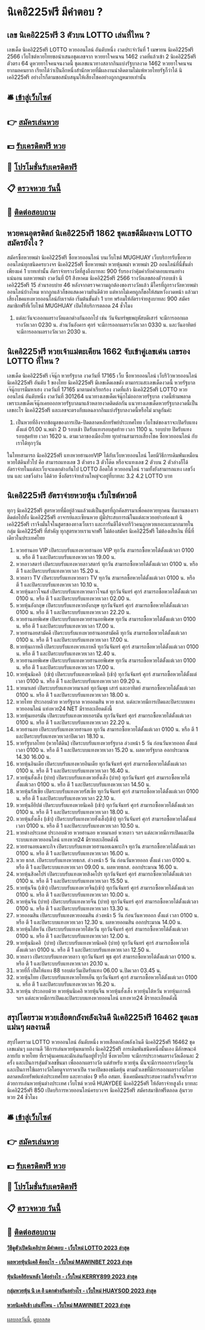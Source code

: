 # นิเคอิ225ฟรี มีคำตอบ ?
## เลข นิเคอิ225ฟรี 3 ตัวบน LOTTO เล่นที่ไหน ?
เลขเด็ด นิเคอิ225ฟรี LOTTO หวยออนไลน์ อันดับหนึ่ง งวดประจำวันที่ 1 เมษายน นิเคอิ225ฟรี 2566 เว็บไซต์หวยไทยขอนำเสนอชุดเลขจาก หวยยาใจคนจน 1462 งวดที่แล้วเข้า 2 นิเคอิ225ฟรี ตัวตรง 64 ดูหวยยาใจคนจนงวดนี้ ชุดเลขแนวทางสลากกินแบ่งรัฐบาลงวด 1462 หวยยาใจคนจน ยากมลคนยาก เรียกได้ว่าเป็นอีกหนึ่งสำนักหวยที่มีผลงานน่าติดตามไม่แพ้หวยไทยรัฐก็ว่าได้ นิเคอิ225ฟรี อย่างไรก็ตามขอสนับสนุนให้เสี่ยงโชคอย่างถูกกฎหมายเท่านั้น

## 🛎 [เข้าสู่เว็บไซต์](https://bit.ly/3BG5bNw)
## 👉 [สมัครเล่นหวย](https://bit.ly/3BG5bNw)
## 💵 [รับเครดิตฟรี หวย](https://bit.ly/3C3mvgS)
## 👑 [โปรโมชั่นรับเครดิตฟรี](https://bit.ly/3C3mvgS)
## 📋 [ตรวจหวย วันนี้](https://bit.ly/3C3mvgS)
## 📱 [ติดต่อสอบถาม](https://bit.ly/3C3mvgS)

## หวยคนอุตรดิตถ์ นิเคอิ225ฟรี 1862 ชุดเลขดีมีผลงาน LOTTO สมัครยังไง ?
สมัครซื้อหวยพม่า นิเคอิ225ฟรี ซื้อหวยออนไลน์ บนเว็บไซต์ MUGHUAY เว็บบริการรับซื้อหวยออนไลน์ทุกชนิดครบวงจร นิเคอิ225ฟรี ซื้อหวยพม่า หวยหุ้นพม่า หวยพม่า 2D ออนไลน์ที่นี่ขั้นต่ำเพียงแค่ 1 บาทเท่านั้น อัตราจ่ายรางวัลที่สูงถึงบาทละ 900 รับรองว่าคุ้มค่ากับค่าตอบแทนอย่างแน่นอน
ผลหวยพม่า งวดวันที่ 01 สิงหาคม นิเคอิ225ฟรี 2566 รางวัลเลขสองตัวรอบเช้า นิเคอิ225ฟรี 15 ส่วนรอบบ่าย 46 หลังจากตรวจความถูกต้องของรางวัลแล้ว มีใครที่ถูกรางวัลหวยพม่าออนไลน์บ้างไหม หากถูกแล้วก็ขอแสดงความยินดีด้วย แต่หากไม่เคยถูกก็ขอให้สมหวังงวดหน้า แล้วมาเสี่ยงโชคแทงหวยออนไลน์กับเราต่อ เริ่มต้นขั้นต่ำ 1 บาท พร้อมให้อัตราจ่ายสูงบาทละ 900 สมัครสมาชิกฟรีที่เว็บไซต์ MUGHUAY เปิดให้บริการตลอด 24 ชั่วโมง
1. แต่ละวันจะออกผลรางวัลแตกต่างกันออกไป เช่น วันจันทร์พุธพฤหัสบดีเสาร์ จะมีการออกผลรางวัลเวลา 0230 น. ส่วนวันอังคาร ศุกร์ จะมีการออกผลรางวัลเวลา 0330 น. และวันอาทิตย์ จะมีการออกผลรางวัลเวลา 2030 น.

## นิเคอิ225ฟรี หวยเจ้าแม่ตะเคียน 1662 จับเข้าคู่เลขเด่น เลขรอง LOTTO ที่ไหน ?
เลขเด็ด นิเคอิ225ฟรี เจ๊นุ๊ก หวยรัฐบาล งวดวันที่ 17165
เว็บ ซื้อหวยออนไลน์ เว็บรีวิวหวยออนไลน์ นิเคอิ225ฟรี อันดับ 1 ของไทย นิเคอิ225ฟรี มีเลขเด็ดเลขดัง ตามกระแสะเลขเด็ดงวดนี้ หวยรัฐบาลเจ๊นุ๊กบารมีมหาเฮง งวดวันที่ 17165 มาตามคำเรียกร้อง งวดที่แล้ว นิเคอิ225ฟรี LOTTO หวยออนไลน์ อันดับหนึ่ง งวดวันที่ 301264 แนวทางเลขเด็ดเจ้นุ๊กไม่ออกหวยรัฐบาล งวดนี้ห้ามพลาด เพราะเลขเด็ดเจ๊นุ๊กเคยออกหวยรัฐบาลมาแล้วหลายงวดติดต่อกัน แนวทางเลขเด็ดหวยรัฐบาลงวดนี้เป็นเลขอะไร นิเคอิ225ฟรี และเลขจะตรงกับผลฉลากกินแบ่งรัฐบาลงวดนี้หรือไม่ มาดูกันค่ะ
1. เป็นหวยที่อิงจากข้อมูลของการเปิด-ปิดตลาดหลักทรัพย์ประเทศไทย เว็บไซต์ของเราจะเปิดรับแทงตั้งแต่ 01.00 น.พม่า 2 D รอบเช้า ปิดรับแทงรอบสุดท้าย เวลา 1100 น. รอบบ่าย ปิดรับแทงรอบสุดท้าย เวลา 1620 น. ตามเวลาของเมืองไทย ทุกท่านสามารถเสี่ยงโชค ซื้อหวยออนไลน์ กับเราได้ทุกๆวัน

ในไทยสามารถ นิเคอิ225ฟรี แทงหวยฮานอยVIP ได้กับเว็บหวยออนไลน์ โดยมีวิธีการเดิมพันเหมือนหวยใต้ดินทั่วไป คือ สามารถแทงเลข 3 ตัวตรง 3 ตัวโต๊ด หรือจะแทงเลข 2 ตัวบน 2 ตัวล่างก็ได้ อัตราจ่ายในแต่ละเว็บจะแตกต่างกันไป LOTTO ล็อตโต้ หวยออนไลน์ รวมทั้งยังสามารถแทง เลขวิ่งบน และ เลขวิ่งล่าง ได้ด้วย ซึ่งอัตราจ่ายส่วนใหญ่จะอยู่ที่บาทละ 3.2 4.2 LOTTO บาท

## นิเคอิ225ฟรี อัตราจ่ายหวยหุ้น เว็บไซต์หวยดี
ทุกๆ นิเคอิ225ฟรี สูตรหวยที่มีอยู่ล้วนแล้วแต่เป็นสูตรที่ถูกคัดสรรมาเพื่อคอหวยทุกคน ทีมงานของเราติดต่อไปทั้ง นิเคอิ225ฟรี อาจารย์และเซียนหวย ผู้มีประสบการณ์ในแต่ละหวยอย่างท่องแท้ นิเคอิ225ฟรี เราจึงมั่นใจในสูตรของทางเว็บเรา และการันตีได้จากรีวิวคนถูกหวยเยอะแยะมากมายในกลุ่ม นิเคอิ225ฟรี ที่สำคัญ ทุกสูตรหวยเราแจกฟรี ไม่ต้องสมัคร นิเคอิ225ฟรี ไม่ต้องเสียเงิน ที่นี่ที่เดียวในประเทศไทย
1. หวยฮานอย VIP เปิดระบบรับแทงหวยฮานอย VIP ทุกวัน สามารถซื้อหวยได้ตั้งแต่เวลา 0100 น. หรือ ตี 1 และปิดระบบรับแทงหวยเวลา 19.00 น.
2. หวยลาวสตาร์ เปิดระบบรับแทงหวยลาวสตาร์ ทุกวัน สามารถซื้อหวยได้ตั้งแต่เวลา 0100 น. หรือ ตี 1 และปิดระบบรับแทงหวยเวลา 15.20 น.
3. หวยลาว TV เปิดระบบรับแทงหวยลาว TV ทุกวัน สามารถซื้อหวยได้ตั้งแต่เวลา 0100 น. หรือ ตี 1 และปิดระบบรับแทงหวยเวลา 10.10 น.
4. หวยหุ้นดาวโจนส์ เปิดระบบรับแทงหวยดาวโจนส์ ทุกวันจันทร์ ศุกร์ สามารถซื้อหวยได้ตั้งแต่เวลา 0100 น. หรือ ตี 1 และปิดระบบรับแทงหวยเวลา 02.00 น.
5. หวยหุ้นอังกฤษ เปิดระบบรับแทงหวยอังกฤษ ทุกวันจันทร์ ศุกร์ สามารถซื้อหวยได้ตั้งแต่เวลา 0100 น. หรือ ตี 1 และปิดระบบรับแทงหวยเวลา 22.20 น.
6. หวยฮานอยพิเศษ เปิดระบบรับแทงหวยฮานอยพิเศษ ทุกวัน สามารถซื้อหวยได้ตั้งแต่เวลา 0100 น. หรือ ตี 1 และปิดระบบรับแทงหวยเวลา 17.00 น.
7. หวยฮานอยสามัคคี เปิดระบบรับแทงหวยฮานอยสามัคคี ทุกวัน สามารถซื้อหวยได้ตั้งแต่เวลา 0100 น. หรือ ตี 1 และปิดระบบรับแทงหวยเวลา 17.00 น.
8. หวยหุ้นเกาหลี เปิดระบบรับแทงหวยเกาหลี ทุกวันจันทร์ ศุกร์ สามารถซื้อหวยได้ตั้งแต่เวลา 0100 น. หรือ ตี 1 และปิดระบบรับแทงหวยเวลา 12.40 น.
9. หวยฮานอยพิเศษ เปิดระบบรับแทงหวยฮานอยพิเศษ ทุกวัน สามารถซื้อหวยได้ตั้งแต่เวลา 0100 น. หรือ ตี 1 และปิดระบบรับแทงหวยเวลา 17.00 น.
10. หวยหุ้นนิเคอิ  (เช้า) เปิดระบบรับแทงหวยนิเคอิ (เช้า) ทุกวันจันทร์ ศุกร์ สามารถซื้อหวยได้ตั้งแต่เวลา 0100 น. หรือ ตี 1 และปิดระบบรับแทงหวยเวลา 09.20 น.
11. หวยมาเลย์ เปิดระบบรับแทงหวยมาเลย์ ทุกวันพุธ เสาร์ และอาทิตย์ สามารถซื้อหวยได้ตั้งแต่เวลา 0100 น. หรือ ตี 1 และปิดระบบรับแทงหวยเวลา 18.00 น.
12. หวยไทย ประกอบด้วย หวยรัฐบาล หวยออมสิน หวย ธกส. แต่ละหวยมีการเปิดและปิดระบบแทงหวยออนไลน์ แท่งหวย24 NET มีรายละเอียดดังนี้
13. หวยหุ้นเยอรมัน เปิดระบบรับแทงหวยเยอรมัน ทุกวันจันทร์ ศุกร์ สามารถซื้อหวยได้ตั้งแต่เวลา 0100 น. หรือ ตี 1 และปิดระบบรับแทงหวยเวลา 22.20 น.
14. หวยฮานอย เปิดระบบรับแทงหวยฮานอย ทุกวัน สามารถซื้อหวยได้ตั้งแต่เวลา 0100 น. หรือ ตี 1 และปิดระบบรับแทงหวยเวลาปิดเวลา 18.10 น.
15. หวยรัฐบาลไทย (หวยใต้ดิน) เปิดระบบรับแทงหวยรัฐบาล ล่วงหน้า 5 วัน ก่อนวันหวยออก ตั้งแต่ เวลา 0100 น. หรือ ตี 1 และปิดระบบแทงหวยเวลา 15.20 น. ผลหวยรัฐบาล ออกประมาณ 14.30 16.00 น.
16. หวยหุ้นอินเดีย เปิดระบบรับแทงหวยอินเดีย ทุกวันจันทร์ ศุกร์ สามารถซื้อหวยได้ตั้งแต่เวลา 0100 น. หรือ ตี 1 และปิดระบบรับแทงหวยเวลา 16.40 น.
17. หวยหุ้นฮั่งเส็ง (บ่าย) เปิดระบบรับแทงหวยฮั่งเส็ง (บ่าย) ทุกวันจันทร์ ศุกร์ สามารถซื้อหวยได้ตั้งแต่เวลา 0100 น. หรือ ตี 1 และปิดระบบรับแทงหวยเวลา 14.50 น.
18. หวยหุ้นรัสเซีย เปิดระบบรับแทงหวยรัสเซีย ทุกวันจันทร์ ศุกร์ สามารถซื้อหวยได้ตั้งแต่เวลา 0100 น. หรือ ตี 1 และปิดระบบรับแทงหวยเวลา 22.10 น.
19. หวยหุ้นอียิปต์ เปิดระบบรับแทงหวยนิเคอิ (เช้า) ทุกวันจันทร์ ศุกร์ สามารถซื้อหวยได้ตั้งแต่เวลา 0100 น. หรือ ตี 1 และปิดระบบรับแทงหวยเวลา 18.00 น.
20. หวยหุ้นฮั่งเส็ง (เช้า) เปิดระบบรับแทงหวยฮั่งเส็ง(เช้า) ทุกวันจันทร์ ศุกร์ สามารถซื้อหวยได้ตั้งแต่เวลา 0100 น. หรือ ตี 1 และปิดระบบรับแทงหวยเวลา 10.50 น.
21. หวยต่างประเทศ ประกอบด้วย หวยฮานอย หวยมาเลย์ หวยลาว ฯลฯ แต่ละหวยมีการเปิดและปิดระบบแทงหวยออนไลน์ แทงหวย24 มีรายละเอียดดังนี้
22. หวยฮานอยเฉพาะกิจ เปิดระบบรับแทงหวยฮานอยเฉพาะกิจ ทุกวัน สามารถซื้อหวยได้ตั้งแต่เวลา 0100 น. หรือ ตี 1 และปิดระบบรับแทงหวยเวลา 16.00 น.
23. หวย ธกส. เปิดระบบรับแทงหวยธกส. ล่วงหน้า 5 วัน ก่อนวันหวยออก ตั้งแต่ เวลา 0100 น. หรือ ตี 1 และปิดระบบแทงหวยเวลา 09.00 น. ผลหวยธกส. ออกประมาณ 16.00 น.
24. หวยหุ้นสิงคโปร์ เปิดระบบรับแทงหวยสิงคโปร ทุกวันจันทร์ ศุกร์ สามารถซื้อหวยได้ตั้งแต่เวลา 0100 น. หรือ ตี 1 และปิดระบบรับแทงหวยเวลา 15.50 น.
25. หวยหุ้นจีน (เช้า) เปิดระบบรับแทงหวยจีน(เช้า) ทุกวันจันทร์ ศุกร์ สามารถซื้อหวยได้ตั้งแต่เวลา 0100 น. หรือ ตี 1 และปิดระบบรับแทงหวยเวลา 10.00 น.
26. หวยหุ้นจีน (บ่าย) เปิดระบบรับแทงหวยจีน (บ่าย) ทุกวันจันทร์ ศุกร์ สามารถซื้อหวยได้ตั้งแต่เวลา 0100 น. หรือ ตี 1 และปิดระบบรับแทงหวยเวลา 13.30 น.
27. หวยออมสิน เปิดระบบรับแทงหวยออมสิน ล่วงหน้า 5 วัน ก่อนวันหวยออก ตั้งแต่ เวลา 0100 น. หรือ ตี 1 และปิดระบบแทงหวยเวลา 12.30 น. ผลหวยออมสิน ออกประมาณ 14.00 น.
28. หวยหุ้นไต้หวัน เปิดระบบรับแทงหวยไต้หวัน ทุกวันจันทร์ ศุกร์ สามารถซื้อหวยได้ตั้งแต่เวลา 0100 น. หรือ ตี 1 และปิดระบบรับแทงหวยเวลา 12.00 น.
29. หวยหุ้นนิเคอิ  (บ่าย) เปิดระบบรับแทงหวยนิเคอิ (บ่าย) ทุกวันจันทร์ ศุกร์ สามารถซื้อหวยได้ตั้งแต่เวลา 0100 น. หรือ ตี 1 และปิดระบบรับแทงหวยเวลา 12.50 น.
30. หวยลาว เปิดระบบรับแทงหวยลาว ทุกวันจันทร์ พุธ ศุกร์ สามารถซื้อหวยได้ตั้งแต่เวลา 0100 น. หรือ ตี 1 และปิดระบบรับแทงหวยเวลา 20.10 น.
31. หวยยี่กี่ เปิดให้แทง 88 รอบต่อวันเปิดรับแทง 06.00 น.ปิดเวลา 03.45 น.
32. หวยหุ้นไทย เปิดระบบรับแทงหวยไทยเย็น ทุกวันจันทร์ ศุกร์ สามารถซื้อหวยได้ตั้งแต่เวลา 0100 น. หรือ ตี 1 และปิดระบบรับแทงหวยเวลา 16.20 น.
33. หวยหุ้น ประกอบด้วย หวยหุ้นนิเคอิ หวยหุ้นจีน หวยหุ้นฮั่งเส็ง หวยหุ้นไต้หวัน หวยหุ้นเกาหลี ฯลฯ แต่ละหวยมีการเปิดและปิดระบบแทงหวยออนไลน์ แทงหวย24 มีรายละเอียดดังนี้

## สรุปโดยรวม หวยเสือตกถังพลังเงินดี นิเคอิ225ฟรี 16462 ชุดเลขแม่นๆ ผลงานดี
สรุปโดยรวม LOTTO หวยออนไลน์ อันดับหนึ่ง หวยเสือตกถังพลังเงินดี นิเคอิ225ฟรี 16462 ชุดเลขแม่นๆ ผลงานดี วิธีการเล่นหวยหุ้นหมายถึง นิเคอิ225ฟรี การเดิมพันชนิดหนึ่งนั้นเอง มีลักษณะค้ลายกับ หวยไทย ที่เราคุ้นเคยและมักเล่นกันอยู่ทั่วๆไป ซึ่งหวยไทย จะมีการประกาศผลรางวัลเดือนละ 2 ครั้ง และเป็นการสุ่มตัวเลขขึ้นมา เพื่อออกผลรางวัล
แต่สำหรับ หวยหุ้น นั้นจะมีการออกรางวัลทุกวัน และเป็นการใช้ผลรางวัลโดยดูจากราคาเปิด ราคาปิดของชนิดหุ้น ตามตัวเลขที่มีการออกผลรางวัลโดยตลาดหลักทรัพย์แห่งประเทศไทย และทางช่อง 9 หรือ อสมท.
ซึ่งเคยมีคนประสบความสำเร็จจนร่ำรวยด้วยการเล่นหวยหุ้นต่างประเทศ เว็บไซต์ หวยดี HUAYDEE นิเคอิ225ฟรี ให้อัตราจ่ายสูงถึง บาทละ นิเคอิ225ฟรี 850 เปิดบริการหวยออนไลน์ครบวงจร นิเคอิ225ฟรี สมัครสมาชิกฟรีตลอด ลุ้นรวยหวย 24 ชั่วโมง

## 🛎 [เข้าสู่เว็บไซต์](https://bit.ly/3BG5bNw)
## 👉 [สมัครเล่นหวย](https://bit.ly/3BG5bNw)
## 💵 [รับเครดิตฟรี หวย](https://bit.ly/3C3mvgS)
## 👑 [โปรโมชั่นรับเครดิตฟรี](https://bit.ly/3C3mvgS)
## 📋 [ตรวจหวย วันนี้](https://bit.ly/3C3mvgS)
## 📱 [ติดต่อสอบถาม](https://bit.ly/3C3mvgS)

#### [วิธีดูตัวเปิดนิเคอิบ่าย มีคำตอบ - เว็บใหม่ LOTTO 2023 ล่าสุด](https://atom.io/themes/วิธีดูตัวเปิดนิเคอิบ่าย%20มีคำตอบ%20-%20เว็บใหม่%20lotto%202023%20ล่าสุด)
#### [ผลหวยหุ้นนิเคอิ คืออะไร - เว็บใหม่ MAWINBET 2023 ล่าสุด](https://atom.io/themes/ผลหวยหุ้นนิเคอิ%20คืออะไร%20-%20เว็บใหม่%20mawinbet%202023%20ล่าสุด)
#### [หุ้นนิเคอิย้อนหลัง ได้อย่างไร - เว็บใหม่ KERRY899 2023 ล่าสุด](https://atom.io/themes/หุ้นนิเคอิย้อนหลัง%20ได้อย่างไร%20-%20เว็บใหม่%20kerry899%202023%20ล่าสุด)
#### [กลุ่มหวยหุ้น นิ เค อิ แตกต่างกันอย่างไร - เว็บใหม่ HUAYSOD 2023 ล่าสุด](https://atom.io/themes/กลุ่มหวยหุ้น%20นิ%20เค%20อิ%20แตกต่างกันอย่างไร%20-%20เว็บใหม่%20huaysod%202023%20ล่าสุด)
#### [หวยนิเคอิเช้า เล่นที่ไหน - เว็บใหม่ MAWINBET 2023 ล่าสุด](https://atom.io/themes/หวยนิเคอิเช้า%20เล่นที่ไหน%20-%20เว็บใหม่%20mawinbet%202023%20ล่าสุด)

[ผลบอลวันนี้](https://siamsport.tv "ผลบอลวันนี้"), [ดูบอลสด](https://siamsport.tv/ดูบอลสด "ดูบอลสด")